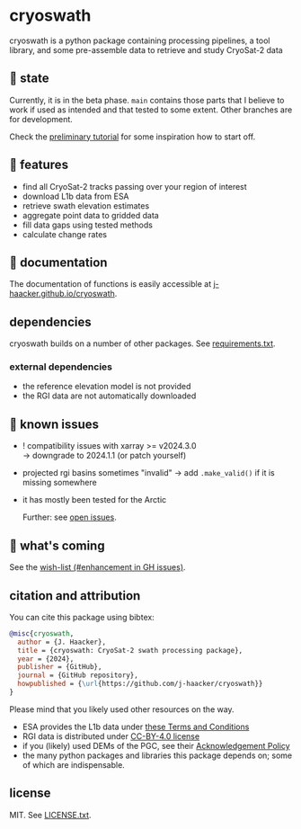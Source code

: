 # cryoswath

cryoswath is a python package containing processing pipelines, a tool
library, and some pre-assemble data to retrieve and study CryoSat-2 data

## 🌱 state

Currently, it is in the beta phase. `main` contains those parts that I
believe to work if used as intended and that tested to some
extent. Other branches are for development.

Check the [preliminary tutorial](https://github.com/j-haacker/cryoswath/blob/main/scripts/tutorial.ipynb)
for some inspiration how to start off.

## 🚀 features

- find all CryoSat-2 tracks passing over your region of interest
- download L1b data from ESA
- retrieve swath elevation estimates
- aggregate point data to gridded data
- fill data gaps using tested methods
- calculate change rates

## 📖 documentation

The documentation of functions is easily accessible at
[j-haacker.github.io/cryoswath](https://j-haacker.github.io/cryoswath/).

## dependencies

cryoswath builds on a number of other packages. See
[requirements.txt](https://github.com/j-haacker/cryoswath/blob/main/requirements.txt).

### external dependencies

- the reference elevation model is not provided
- the RGI data are not automatically downloaded

## 🐛 known issues

- ! compatibility issues with xarray >= v2024.3.0  
    -> downgrade to 2024.1.1 (or patch yourself)
- projected rgi basins sometimes "invalid"
    -> add `.make_valid()` if it is missing somewhere
- it has mostly been tested for the Arctic

  Further: see [open issues](https://github.com/j-haacker/cryoswath/issues).

## 🎯 what's coming

See the [wish-list (#enhancement in GH issues)](https://github.com/j-haacker/cryoswath/labels/enhancement).

## citation and attribution

You can cite this package using bibtex:

```bibtex
@misc{cryoswath,
  author = {J. Haacker},
  title = {cryoswath: CryoSat-2 swath processing package},
  year = {2024},
  publisher = {GitHub},
  journal = {GitHub repository},
  howpublished = {\url{https://github.com/j-haacker/cryoswath}}
}
```

Please mind that you likely used other resources on the way.

- ESA provides the L1b data under [these Terms and Conditions](https://github.com/j-haacker/cryoswath/blob/main/data/L1b/Terms-and-Conditions-for-the-use-of-ESA-Data.pdf)
- RGI data is distributed under [CC-BY-4.0 license](https://creativecommons.org/licenses/by/4.0/)
- if you (likely) used DEMs of the PGC, see their [Acknowledgement Policy](https://www.pgc.umn.edu/guides/user-services/acknowledgement-policy/)
- the many python packages and libraries this package depends on; some of which are indispensable.

## license

MIT. See [LICENSE.txt](https://github.com/j-haacker/cryoswath/blob/main/LICENSE.txt).

